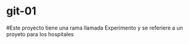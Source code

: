 # git-01

#Este proyecto tiene una rama llamada Experimento y se referiere a un proyeto para los hospitales
